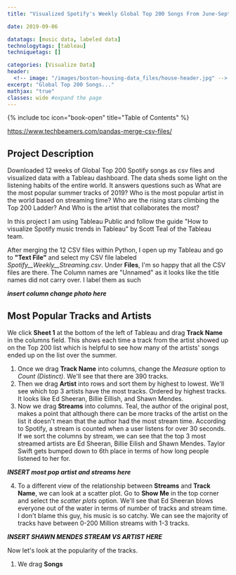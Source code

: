 ```yaml
---
title: "Visualized Spotify's Weekly Global Top 200 Songs From June-September 2019 and Then Analyzed Worldwide Streaming Activity and Track Popularity"

date: 2019-09-06

datatags: [music data, labeled data]
technologytags: [tableau]
techniquetags: []

categories: [Visualize Data]
header:
  <!-- image: "/images/boston-housing-data_files/house-header.jpg" -->
excerpt: "Global Top 200 Songs..."
mathjax: "true"
classes: wide #expand the page
---
```

{% include toc icon="book-open" title="Table of Contents" %}<br/>

<https://www.techbeamers.com/pandas-merge-csv-files/>

## Project Description
Downloaded 12 weeks of Global Top 200 Spotify songs as csv files and visualized data with a Tableau dashboard. The data sheds some light on the listening habits of the entire world. It answers questions such as What are the most popular summer tracks of 2019? Who is the most popular artist in the world based on streaming time? Who are the rising stars climbing the Top 200 Ladder? And Who is the artist that collaborates the most?

In this project I am using Tableau Public and follow the guide "How to visualize Spotify music trends in Tableau" by Scott Teal of the Tableau team.

After merging the 12 CSV files within Python, I open up my Tableau and go to **"Text File"** and select my CSV file labeled *Spotify__Weekly__Streaming.csv*.  Under **Files**, I'm so happy that all the CSV files are there. The Column names are "Unnamed" as it looks like the title names did not carry over. I label them as such

***insert column change photo here***

## Most Popular Tracks and Artists
We click **Sheet 1** at the bottom of the left of Tableau and drag **Track Name** in the columns field. This shows each time a track from the artist showed up on the Top 200 list which is helpful to see how many of the artists' songs ended up on the list over the summer.

1. Once we drag **Track Name** into columns, change the *Measure* option to *Count (Distinct)*. We'll see that there are 390 tracks.
2. Then we drag **Artist** into rows and sort them by highest to lowest. We'll see which top 3 artists have the most tracks. Ordered by highest tracks. It looks like Ed Sheeran, Billie Eillish, and Shawn Mendes.
3. Now we drag **Streams** into columns. Teal, the author of the original post, makes a point that although there can be more tracks of the artist on the list it doesn't mean that the author had the most stream time. According to Spotify, a stream is counted when a user listens for over 30 seconds. If we sort the columns by stream, we can see that the top 3 most streamed artists are Ed Sheeran, Billie Eilish and Shawn Mendes. Taylor Swift gets bumped down to 6th place in terms of how long people listened to her for.

***INSERT most pop artist and streams here***

4. To a different view of the relationship between **Streams** and **Track Name**, we can look at a scatter plot. Go to **Show Me** in the top corner and select the *scatter plots* option. We'll see that Ed Sheeran blows everyone out of the water in terms of number of tracks and stream time. I don't blame this guy, his music is so catchy. We can see the majority of tracks have between 0-200 Million streams with 1-3 tracks.

***INSERT SHAWN MENDES STREAM VS ARTIST HERE***

Now let's look at the popularity of the tracks.

1. We drag **Songs**
